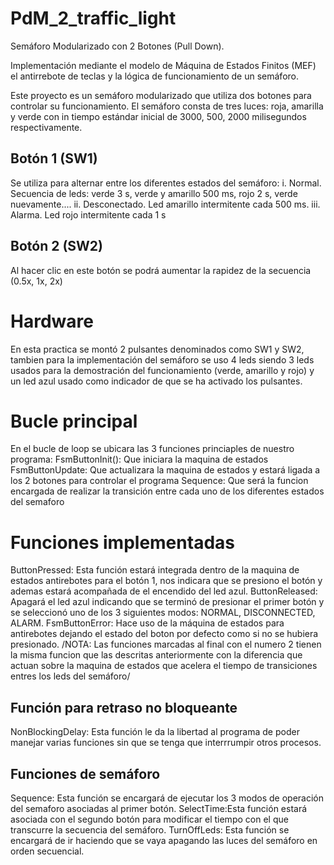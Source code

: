 # PdM_2_traffic_light

Semáforo Modularizado con 2 Botones (Pull Down).

Implementación mediante el modelo de Máquina de Estados Finitos (MEF) el antirrebote de  teclas y la lógica de funcionamiento de un semáforo.

Este proyecto es un semáforo modularizado que utiliza dos botones para controlar su funcionamiento. El semáforo consta de tres luces: roja, amarilla y verde con in tiempo estándar inicial de 3000, 500, 2000 milisegundos respectivamente.

## Botón 1 (SW1) 
Se utiliza para alternar entre los diferentes estados del semáforo:
i. Normal. Secuencia de leds: verde 3 s, verde y amarillo 500 ms, rojo 2 s, verde nuevamente....
ii. Desconectado. Led amarillo intermitente cada 500 ms.
iii. Alarma. Led rojo intermitente cada 1 s

## Botón 2 (SW2)
Al hacer clic en este botón se podrá aumentar la rapidez de la secuencia (0.5x, 1x, 2x)

# Hardware
En esta practica se montó 2 pulsantes denominados como SW1 y SW2, tambien para la implementación del semáforo se uso 4 leds siendo 3 leds usados para la demostración del funcionamiento (verde, amarillo y rojo) y un led azul usado como indicador de que se ha activado los pulsantes.

# Bucle principal
En el bucle de loop se ubicara las 3 funciones princiaples de nuestro programa:
FsmButtonInit(): Que iniciara la maquina de estados
FsmButtonUpdate: Que actualizara la maquina de estados y estará ligada a los 2 botones para controlar el programa
Sequence: Que será la funcion encargada de realizar la transición entre cada uno de los diferentes estados del semaforo

# Funciones implementadas
ButtonPressed: Esta función estará integrada dentro de la maquina de estados antirebotes para el botón 1, nos indicara que se presiono el botón y ademas estará acompañada de el encendido del led azul.
ButtonReleased: Apagará el led azul indicando que se terminó de presionar el primer botón y se seleccionó uno de los 3 siguientes modos: NORMAL, DISCONNECTED, ALARM.
FsmButtonError: Hace uso de la máquina de estados para antirebotes dejando el estado del boton por defecto como si no se hubiera presionado.
/NOTA: Las funciones marcadas al final con el numero 2 tienen la misma funcion que las descritas anteriormente con la diferencia que actuan sobre la maquina de estados que acelera el tiempo de transiciones entres los leds del semáforo/

## Función para retraso no bloqueante
NonBlockingDelay: Esta función le da la libertad al programa de poder manejar varias funciones sin que se tenga que interrrumpir otros procesos.

## Funciones de semáforo
Sequence: Esta función se encargará de ejecutar los 3 modos de operación del semaforo asociadas al primer botón.
SelectTime:Esta función estará asociada con el segundo botón para modificar el tiempo con el que transcurre la secuencia del semáforo.
TurnOffLeds: Esta función se encargará de ir haciendo que se vaya apagando las luces del semáforo en orden secuencial.
